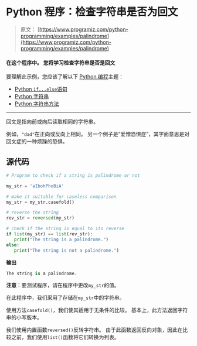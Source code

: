 # Python 程序：检查字符串是否为回文

> 原文： [https://www.programiz.com/python-programming/examples/palindrome](https://www.programiz.com/python-programming/examples/palindrome)

#### 在这个程序中。 您将学习检查字符串是否是回文

要理解此示例，您应该了解以下 [Python 编程](/python-programming "Python tutorial")主题：

*   [Python `if...else`语句](/python-programming/if-elif-else)
*   [Python 字符串](/python-programming/string)
*   [Python 字符串方法](/python-programming/strings-method)

* * *

回文是指向前或向后读取相同的字符串。

例如，`"dad"`在正向或反向上相同。 另一个例子是“爱憎恐惧症”，其字面意思是对回文症的一种烦躁的恐惧。

## 源代码

```py
# Program to check if a string is palindrome or not

my_str = 'aIbohPhoBiA'

# make it suitable for caseless comparison
my_str = my_str.casefold()

# reverse the string
rev_str = reversed(my_str)

# check if the string is equal to its reverse
if list(my_str) == list(rev_str):
   print("The string is a palindrome.")
else:
   print("The string is not a palindrome.") 
```

**输出**

```py
The string is a palindrome.
```

**注意**：要测试程序，请在程序中更改`my_str`的值。

在此程序中，我们采用了存储在`my_str`中的字符串。

使用方法`casefold()`，我们使其适用于无条件的比较。 基本上，此方法返回字符串的小写版本。

我们使用内置函数`reversed()`反转字符串。 由于此函数返回反向对象，因此在比较之前，我们使用`list()`函数将它们转换为列表。